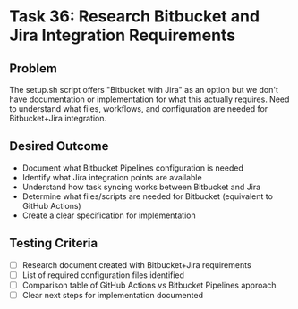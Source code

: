 # Task 36: Research Bitbucket and Jira Integration Requirements

## Problem
The setup.sh script offers "Bitbucket with Jira" as an option but we don't have documentation or implementation for what this actually requires. Need to understand what files, workflows, and configuration are needed for Bitbucket+Jira integration.

## Desired Outcome
- Document what Bitbucket Pipelines configuration is needed
- Identify what Jira integration points are available
- Understand how task syncing works between Bitbucket and Jira
- Determine what files/scripts are needed for Bitbucket (equivalent to GitHub Actions)
- Create a clear specification for implementation

## Testing Criteria
- [ ] Research document created with Bitbucket+Jira requirements
- [ ] List of required configuration files identified
- [ ] Comparison table of GitHub Actions vs Bitbucket Pipelines approach
- [ ] Clear next steps for implementation documented